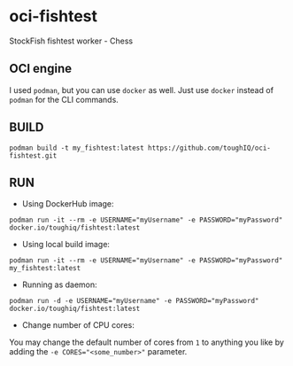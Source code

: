 # oci-fishtest
StockFish fishtest worker - Chess

## OCI engine
I used `podman`, but you can use `docker` as well. Just use `docker` instead of `podman` for the CLI commands. 

## BUILD
`podman build -t my_fishtest:latest https://github.com/toughIQ/oci-fishtest.git`

## RUN 
- Using DockerHub image:

`podman run -it --rm -e USERNAME="myUsername" -e PASSWORD="myPassword" docker.io/toughiq/fishtest:latest`

- Using local build image:

`podman run -it --rm -e USERNAME="myUsername" -e PASSWORD="myPassword" my_fishtest:latest`

- Running as daemon:

`podman run -d -e USERNAME="myUsername" -e PASSWORD="myPassword" docker.io/toughiq/fishtest:latest`

- Change number of CPU cores:

You may change the default number of cores from `1` to anything you like by adding the `-e CORES="<some_number>"` parameter.
